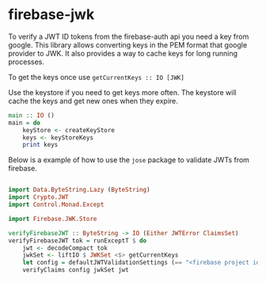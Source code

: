 # firebase-jwk

To verify a JWT ID tokens from the firebase-auth api you need a key from google.
This library allows converting keys in the PEM format that google provider to JWK.
It also provides a way to cache keys for long running processes.

To get the keys once use `getCurrentKeys :: IO [JWK]`

Use the keystore if you need to get keys more often. The keystore will cache the keys and get new ones when they expire.

```haskell
main :: IO ()
main = do
    keyStore <- createKeyStore
    keys <- keyStoreKeys
    print keys
```

Below is a example of how to use the `jose` package to validate JWTs from firebase.

```haskell

import Data.ByteString.Lazy (ByteString)
import Crypto.JWT
import Control.Monad.Except

import Firebase.JWK.Store

verifyFirebaseJWT :: ByteString -> IO (Either JWTError ClaimsSet)
verifyFirebaseJWT tok = runExceptT $ do
    jwt <- decodeCompact tok
    jwkSet <- liftIO $ JWKSet <$> getCurrentKeys
    let config = defaultJWTValidationSettings (== "<firebase project id>")
    verifyClaims config jwkSet jwt
```